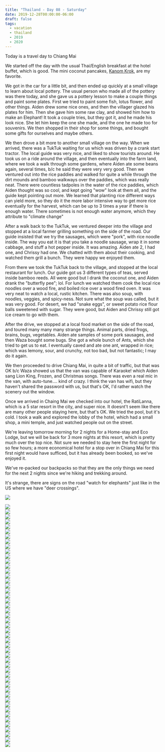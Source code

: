 ```yaml
---
title: "Thailand - Day 08 - Saturday"
date: 2019-12-28T00:00:00-06:00
draft: false
tags: 
  - vacation
  - thailand
  - 2019
  - 2020
---
```


Today is a travel day to Chiang Mai

We started off the day with the usual Thai/English breakfast at the hotel buffet, which is good. The mini coconut pancakes, [Kanom Krok](https://hot-thai-kitchen.com/kanom-krok/), are my favorite.

We got in the car for a little bit, and then ended up quickly at a small village to learn about local pottery. The usual person who made all of the pottery was there today, and she gave us a pottery lesson to make a couple things and paint some plates. First we tried to paint some fish, lotus flower, and other things. Aiden drew some nice ones, and then the villager glazed his plates for him. Then she gave him some raw clay, and showed him how to make an Elephant!  It took a couple tries, but they got it, and he made his look nice. She let him keep the one she made, and the one he made too for souvenirs. We then shopped in their shop for some things, and bought some gifts for ourselves and maybe others.

We then drove a bit more to another small village on the way. When we arrived, there was a TukTuk waiting for us which was driven by a crank start tractor.  The local guide was very nice, and liked to show tourists around. He took us on a ride around the village, and then eventually into the farm land, where we took a walk through some gardens, where Aiden ate some beans again, several times, b/c he said they were very very good. Then we ventured out into the rice paddies and walked for quite a while through the dirt mounds and bamboo walkways over the paddies, which was really neat. There were countless tadpoles in the water of the rice paddies, which Aiden thought was so cool, and kept going "wow" look at them all, and the guide kept pointing out more. We learned that planting rice different ways can yield more, so they do it the more labor intensive way to get more rice eventually for the harvest, which can be up to 3 times a year if there is enough water. There sometimes is not enough water anymore, which they attribute to "climate change"

After a walk back to the TukTuk, we ventured deeper into the village and stopped at a local farmer grilling something on the side of the road. Our guide insisted that we try the sausages, which were "pork", with rice noodle inside. The way you eat it is that you take a noodle sausage, wrap it in some cabbage, and stuff a hot pepper inside. It was amazing. Aiden ate 2, I had one, and Chrissy had one. We chatted with them about their cooking, and watched them grill a bunch. They were happy we enjoyed them.

From there we took the TukTuk back to the village, and stopped at the local restaurant for lunch. Our guide got us 3 different types of teas, served inside bamboo reeds. All were good but I drank the coconut one, and Aiden drank the "butterfly pee"; lol. For lunch we watched them cook the local rice noodles over a wood fire, and boiled rice over a wood fired oven. It was very neat to watch a local, rustic kitchen. There was also soup, with noodles, veggies, and spicy-ness. Not sure what the soup was called, but it was very good. For desert, we had "snake eggs", or sweet potato rice flour balls sweetened with sugar. They were good, but Aiden and Chrissy still got ice cream to go with them.

After the drive, we stopped at a local food market on the side of the road, and toured many many many strange things. Animal parts, dried frogs, brains, bugs, vegetables. Aiden ate samples of some pork sausages, and then Waza bought some bugs. She got a whole bunch of Ants, which she tried to get us to eat. I eventually caved and ate one ant, wrapped in rice; which was lemony, sour, and crunchy, not too bad, but not fantastic; I may do it again.

We then proceeded to drive Chiang Mai, in quite a bit of traffic, but that was OK b/c Waza showed us that the van was capable of Karaoke! which Aiden sang Lion King, Frozen, and Christmas songs. There was even a real mic in the van, with auto-tune.... kind of crazy. I think the van has wifi, but they haven't shared the password with us, but that's OK, I'd rather watch the scenery out the window.

Once we arrived in Chaing Mai we checked into our hotel, the RatiLanna, which is a 5 star resort in the city, and super nice. It doesnt't seem like there are many other people staying here, but that's OK. We tried the pool, but it's cold. I took a walk and explored the lobby of the hotel, which had a small shop, a mini temple, and just watched people out on the street. 

We're leaving tomorrow morning for 2 nights for a Home-stay and Eco Lodge, but we will be back for 3 more nights at this resort, which is pretty much over the top nice. Not sure we needed to stay here the first night for so few hours; a more economical hotel for a stop over in Chiang Mai for this first night would have sufficed, but it has already been booked, so we've enjoyed it.

We've re-packed our backpacks so that they are the only things we need for the next 2 nights since we're hiking and trekking around.

It's strange, there are signs on the road "watch for elephants" just like in the US where we have "deer crossings".




<div id="9efd6c79dace1e1691f5b7951af1fa2c" style="display:none"><h3></h4><p></p></div><div id="d024181dabab945b6201e1614251ff2c" style="display:none"><h3></h4><p></p></div><div id="2ca6c053d586e1e199d03ee3c9853294" style="display:none"><h3></h4><p></p></div><div id="74474085940ff508cc587f4ab0136f96" style="display:none"><h3></h4><p></p></div><div id="a03fcc071bc4d55bcbb7b483475d8865" style="display:none"><h3></h4><p></p></div><div id="d0a10f05080b51069eff42450e3cb04e" style="display:none"><h3></h4><p></p></div><div id="bc0ea5076fa6c355c9b1dad1f19dadab" style="display:none"><h3></h4><p></p></div><div id="e69b6b0ecc9e009e52307907afd8f136" style="display:none"><h3></h4><p></p></div><div id="b7eb326c67df85b89c8cf41f75bf8d2a" style="display:none"><h3></h4><p></p></div><div id="6788392d68ca87d9c3eb104c300c9814" style="display:none"><h3></h4><p></p></div><div id="e3fbc309ab85a6202d491a48f1b080c0" style="display:none"><h3></h4><p></p></div><div id="70f8897f28aedb7bf4be800ae2e0552c" style="display:none"><h3></h4><p></p></div><div id="da66df4921640f202561abe29cffb686" style="display:none"><h3></h4><p></p></div><div id="6bf27208ff476fdbec11cf7f4189438f" style="display:none"><h3></h4><p></p></div><div id="60358a395f876f56e087306770e450e8" style="display:none"><h3></h4><p></p></div><div id="5e52cff8a25f2ea2cc535fd94c4ee223" style="display:none"><h3></h4><p></p></div><div id="1fa85e6e407159bff54def96c0f9cd24" style="display:none"><h3></h4><p></p></div><div id="d0cac7cec02f273d6ae2b93f591b1be5" style="display:none"><h3></h4><p></p></div><div id="2ea4b382edc05ee90dd84245a7225fbd" style="display:none"><h3></h4><p></p></div><div id="493bf2a32176fd936e8f695a76b67496" style="display:none"><h3></h4><p></p></div><div id="5cbd3887bd163bdfe11582cc24e20e99" style="display:none"><h3></h4><p></p></div><div id="c323c117da7d5e8c5bc21ffc8781a953" style="display:none"><h3></h4><p></p></div><div id="7a4f6e516bdc6715cd4a7520d239166a" style="display:none"><h3></h4><p></p></div><div id="ac990d98754f64f29ad1f4a8217dbdcb" style="display:none"><h3></h4><p></p></div><div id="dd18563ad8f8450d207a9f1d80a5ad9a" style="display:none"><h3></h4><p></p></div>





<div class="demo-gallery">
<div id="mypicts" class="list-styled" >

<a href="https://static.bobflorian.com/thailand/day8/6.jpg" data-sub-html="#9efd6c79dace1e1691f5b7951af1fa2c"><img class="img-responsive" src="https://static.bobflorian.com/thailand/day8/thumbnail_6.jpg"><div class="demo-gallery-poster"><img src="/img/zoom.png"></div></a><a href="https://static.bobflorian.com/thailand/day8/17.jpg" data-sub-html="#d024181dabab945b6201e1614251ff2c"><img class="img-responsive" src="https://static.bobflorian.com/thailand/day8/thumbnail_17.jpg"><div class="demo-gallery-poster"><img src="/img/zoom.png"></div></a><a href="https://static.bobflorian.com/thailand/day8/3.jpg" data-sub-html="#2ca6c053d586e1e199d03ee3c9853294"><img class="img-responsive" src="https://static.bobflorian.com/thailand/day8/thumbnail_3.jpg"><div class="demo-gallery-poster"><img src="/img/zoom.png"></div></a><a href="https://static.bobflorian.com/thailand/day8/13.jpg" data-sub-html="#74474085940ff508cc587f4ab0136f96"><img class="img-responsive" src="https://static.bobflorian.com/thailand/day8/thumbnail_13.jpg"><div class="demo-gallery-poster"><img src="/img/zoom.png"></div></a><a href="https://static.bobflorian.com/thailand/day8/21.jpg" data-sub-html="#a03fcc071bc4d55bcbb7b483475d8865"><img class="img-responsive" src="https://static.bobflorian.com/thailand/day8/thumbnail_21.jpg"><div class="demo-gallery-poster"><img src="/img/zoom.png"></div></a><a href="https://static.bobflorian.com/thailand/day8/4.jpg" data-sub-html="#d0a10f05080b51069eff42450e3cb04e"><img class="img-responsive" src="https://static.bobflorian.com/thailand/day8/thumbnail_4.jpg"><div class="demo-gallery-poster"><img src="/img/zoom.png"></div></a><a href="https://static.bobflorian.com/thailand/day8/0.jpg" data-sub-html="#bc0ea5076fa6c355c9b1dad1f19dadab"><img class="img-responsive" src="https://static.bobflorian.com/thailand/day8/thumbnail_0.jpg"><div class="demo-gallery-poster"><img src="/img/zoom.png"></div></a><a href="https://static.bobflorian.com/thailand/day8/12.jpg" data-sub-html="#e69b6b0ecc9e009e52307907afd8f136"><img class="img-responsive" src="https://static.bobflorian.com/thailand/day8/thumbnail_12.jpg"><div class="demo-gallery-poster"><img src="/img/zoom.png"></div></a><a href="https://static.bobflorian.com/thailand/day8/2.jpg" data-sub-html="#b7eb326c67df85b89c8cf41f75bf8d2a"><img class="img-responsive" src="https://static.bobflorian.com/thailand/day8/thumbnail_2.jpg"><div class="demo-gallery-poster"><img src="/img/zoom.png"></div></a><a href="https://static.bobflorian.com/thailand/day8/24.jpg" data-sub-html="#6788392d68ca87d9c3eb104c300c9814"><img class="img-responsive" src="https://static.bobflorian.com/thailand/day8/thumbnail_24.jpg"><div class="demo-gallery-poster"><img src="/img/zoom.png"></div></a><a href="https://static.bobflorian.com/thailand/day8/15.jpg" data-sub-html="#e3fbc309ab85a6202d491a48f1b080c0"><img class="img-responsive" src="https://static.bobflorian.com/thailand/day8/thumbnail_15.jpg"><div class="demo-gallery-poster"><img src="/img/zoom.png"></div></a><a href="https://static.bobflorian.com/thailand/day8/18.jpg" data-sub-html="#70f8897f28aedb7bf4be800ae2e0552c"><img class="img-responsive" src="https://static.bobflorian.com/thailand/day8/thumbnail_18.jpg"><div class="demo-gallery-poster"><img src="/img/zoom.png"></div></a><a href="https://static.bobflorian.com/thailand/day8/16.jpg" data-sub-html="#da66df4921640f202561abe29cffb686"><img class="img-responsive" src="https://static.bobflorian.com/thailand/day8/thumbnail_16.jpg"><div class="demo-gallery-poster"><img src="/img/zoom.png"></div></a><a href="https://static.bobflorian.com/thailand/day8/14.jpg" data-sub-html="#6bf27208ff476fdbec11cf7f4189438f"><img class="img-responsive" src="https://static.bobflorian.com/thailand/day8/thumbnail_14.jpg"><div class="demo-gallery-poster"><img src="/img/zoom.png"></div></a><a href="https://static.bobflorian.com/thailand/day8/5.jpg" data-sub-html="#60358a395f876f56e087306770e450e8"><img class="img-responsive" src="https://static.bobflorian.com/thailand/day8/thumbnail_5.jpg"><div class="demo-gallery-poster"><img src="/img/zoom.png"></div></a><a href="https://static.bobflorian.com/thailand/day8/19.jpg" data-sub-html="#5e52cff8a25f2ea2cc535fd94c4ee223"><img class="img-responsive" src="https://static.bobflorian.com/thailand/day8/thumbnail_19.jpg"><div class="demo-gallery-poster"><img src="/img/zoom.png"></div></a><a href="https://static.bobflorian.com/thailand/day8/23.jpg" data-sub-html="#1fa85e6e407159bff54def96c0f9cd24"><img class="img-responsive" src="https://static.bobflorian.com/thailand/day8/thumbnail_23.jpg"><div class="demo-gallery-poster"><img src="/img/zoom.png"></div></a><a href="https://static.bobflorian.com/thailand/day8/7.jpg" data-sub-html="#d0cac7cec02f273d6ae2b93f591b1be5"><img class="img-responsive" src="https://static.bobflorian.com/thailand/day8/thumbnail_7.jpg"><div class="demo-gallery-poster"><img src="/img/zoom.png"></div></a><a href="https://static.bobflorian.com/thailand/day8/1.jpg" data-sub-html="#2ea4b382edc05ee90dd84245a7225fbd"><img class="img-responsive" src="https://static.bobflorian.com/thailand/day8/thumbnail_1.jpg"><div class="demo-gallery-poster"><img src="/img/zoom.png"></div></a><a href="https://static.bobflorian.com/thailand/day8/20.jpg" data-sub-html="#493bf2a32176fd936e8f695a76b67496"><img class="img-responsive" src="https://static.bobflorian.com/thailand/day8/thumbnail_20.jpg"><div class="demo-gallery-poster"><img src="/img/zoom.png"></div></a><a href="https://static.bobflorian.com/thailand/day8/10.jpg" data-sub-html="#5cbd3887bd163bdfe11582cc24e20e99"><img class="img-responsive" src="https://static.bobflorian.com/thailand/day8/thumbnail_10.jpg"><div class="demo-gallery-poster"><img src="/img/zoom.png"></div></a><a href="https://static.bobflorian.com/thailand/day8/9.jpg" data-sub-html="#c323c117da7d5e8c5bc21ffc8781a953"><img class="img-responsive" src="https://static.bobflorian.com/thailand/day8/thumbnail_9.jpg"><div class="demo-gallery-poster"><img src="/img/zoom.png"></div></a><a href="https://static.bobflorian.com/thailand/day8/8.jpg" data-sub-html="#7a4f6e516bdc6715cd4a7520d239166a"><img class="img-responsive" src="https://static.bobflorian.com/thailand/day8/thumbnail_8.jpg"><div class="demo-gallery-poster"><img src="/img/zoom.png"></div></a><a href="https://static.bobflorian.com/thailand/day8/11.jpg" data-sub-html="#ac990d98754f64f29ad1f4a8217dbdcb"><img class="img-responsive" src="https://static.bobflorian.com/thailand/day8/thumbnail_11.jpg"><div class="demo-gallery-poster"><img src="/img/zoom.png"></div></a><a href="https://static.bobflorian.com/thailand/day8/22.jpg" data-sub-html="#dd18563ad8f8450d207a9f1d80a5ad9a"><img class="img-responsive" src="https://static.bobflorian.com/thailand/day8/thumbnail_22.jpg"><div class="demo-gallery-poster"><img src="/img/zoom.png"></div></a>


</div>
</div>


<script type="text/javascript">

    lightGallery(document.getElementById('mypicts'), {
    thumbnail:true,
    download:false
});

    $('#mypicts').justifiedGallery({
    rowHeight : 100,
    lastRow : 'nojustify',
    margins : 20
    });

</script>









